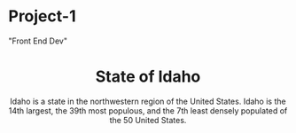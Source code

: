 # Project-1
"Front End Dev"
<header>
<h1>State of Idaho</h1>
<p>Idaho is a state in the northwestern region of the United States. Idaho is the 14th largest, the 39th most populous, and the 7th least densely populated of the 50 United States.</p>
</header>
